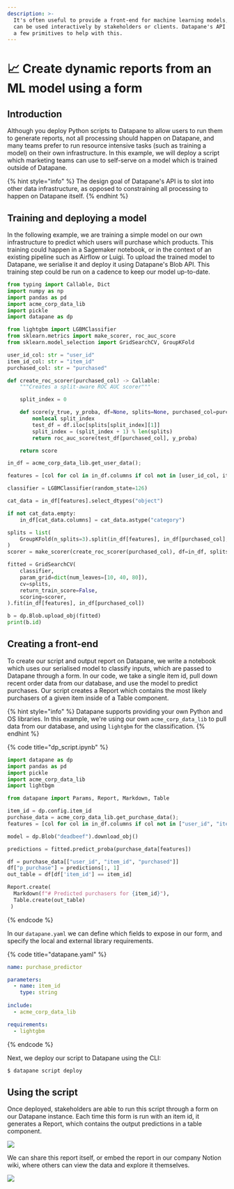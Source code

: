 ```yaml
---
description: >-
  It's often useful to provide a front-end for machine learning models, so they
  can be used interactively by stakeholders or clients. Datapane's API provides
  a few primitives to help with this.
---
```


# 📈 Create dynamic reports from an ML model using a form

## Introduction

Although you deploy Python scripts to Datapane to allow users to run them to generate reports, not all processing should happen on Datapane, and many teams prefer to run resource intensive tasks \(such as training a model\) on their own infrastructure. In this example, we will deploy a script which marketing teams can use to self-serve on a model which is trained outside of Datapane.

{% hint style="info" %}
The design goal of Datapane's API is to slot into other data infrastructure, as opposed to constraining all processing to happen on Datapane itself.
{% endhint %}

## Training and deploying a model

In the following example, we are training a simple model on our own infrastructure to predict which users will purchase which products. This training could happen in a Sagemaker notebook, or in the context of an existing pipeline such as Airflow or Luigi. To upload the trained model to Datapane, we serialise it and deploy it using Datapane's Blob API. This training step could be run on a cadence to keep our model up-to-date.

```python
from typing import Callable, Dict
import numpy as np
import pandas as pd
import acme_corp_data_lib
import pickle
import datapane as dp

from lightgbm import LGBMClassifier
from sklearn.metrics import make_scorer, roc_auc_score
from sklearn.model_selection import GridSearchCV, GroupKFold

user_id_col: str = "user_id"
item_id_col: str = "item_id"
purchased_col: str = "purchased"

def create_roc_scorer(purchased_col) -> Callable:
    """Creates a split-aware ROC AUC scorer"""

    split_index = 0

    def score(y_true, y_proba, df=None, splits=None, purchased_col=purchased_col):
        nonlocal split_index
        test_df = df.iloc[splits[split_index][1]]
        split_index = (split_index + 1) % len(splits)
        return roc_auc_score(test_df[purchased_col], y_proba)

    return score

in_df = acme_corp_data_lib.get_user_data();

features = [col for col in in_df.columns if col not in [user_id_col, item_id_col, purchased_col]]

classifier = LGBMClassifier(random_state=126)

cat_data = in_df[features].select_dtypes("object")

if not cat_data.empty:
    in_df[cat_data.columns] = cat_data.astype("category")

splits = list(
    GroupKFold(n_splits=3).split(in_df[features], in_df[purchased_col], in_df[user_id_col])
)
scorer = make_scorer(create_roc_scorer(purchased_col), df=in_df, splits=splits, needs_proba=True)

fitted = GridSearchCV(
    classifier,
    param_grid=dict(num_leaves=[10, 40, 80]),
    cv=splits,
    return_train_score=False,
    scoring=scorer,
).fit(in_df[features], in_df[purchased_col])

b = dp.Blob.upload_obj(fitted)
print(b.id)
```

## Creating a front-end

To create our script and output report on Datapane, we write a notebook which uses our serialised model to classify inputs, which are passed to Datapane through a form. In our code, we take a single item id, pull down recent order data from our database, and use the model to predict purchases. Our script creates a Report which contains the most likely purchasers of a given item inside of a Table component.

{% hint style="info" %}
Datapane supports providing your own Python and OS libraries. In this example, we're using our own `acme_corp_data_lib` to pull data from our database, and using `lightgbm` for the classification.
{% endhint %}

{% code title="dp\_script.ipynb" %}
```python
import datapane as dp
import pandas as pd
import pickle
import acme_corp_data_lib
import lightbgm

from datapane import Params, Report, Markdown, Table

item_id = dp.config.item_id
purchase_data = acme_corp_data_lib.get_purchase_data();
features = [col for col in in_df.columns if col not in ["user_id", "item_id", "purchased"]]

model = dp.Blob("deadbeef").download_obj()

predictions = fitted.predict_proba(purchase_data[features])

df = purchase_data[["user_id", "item_id", "purchased"]]
df["p_purchase"] = predictions[:, 1]
out_table = df[df['item_id'] == item_id]

Report.create(
  Markdown(f"# Predicted purchasers for {item_id}"), 
  Table.create(out_table)
 )
```
{% endcode %}

In our `datapane.yaml` we can define which fields to expose in our form, and specify the local and external library requirements.

{% code title="datapane.yaml" %}
```yaml
name: purchase_predictor

parameters:
  - name: item_id
    type: string
    
include:
  - acme_corp_data_lib

requirements:
  - lightgbm
```
{% endcode %}

Next, we deploy our script to Datapane using the CLI:

```bash
$ datapane script deploy
```

## Using the script

Once deployed, stakeholders are able to run this script through a form on our Datapane instance. Each time this form is run with an item id, it generates a Report, which contains the output predictions in a table component.

![](../.gitbook/assets/image%20%2824%29.png)

We can share this report itself, or embed the report in our company Notion wiki, where others can view the data and explore it themselves.

![](../.gitbook/assets/image%20%2821%29.png)



